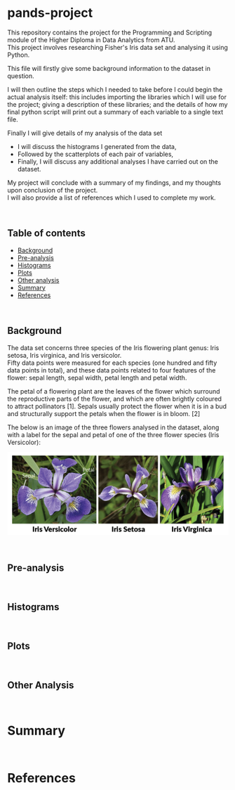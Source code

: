 # pands-project

This repository contains the project for the Programming and Scripting module of the Higher Diploma in Data Analytics from ATU.\
This project involves researching Fisher's Iris data set and analysing it using Python.

This file will firstly give some background information to the dataset in question. 

I will then outline the steps which I needed to take before I could begin the actual analysis itself: this includes importing the libraries which I will use for the project; giving a description of these libraries; and the details of how my final python script will print out a summary of each variable to a single text file.

Finally I will give details of my analysis of the data set
* I will discuss the histograms I generated from the data,
* Followed by the scatterplots of each pair of variables,
* Finally, I will  discuss any additional analyses I have carried out on the dataset.

My project will conclude with a summary of my findings, and my thoughts upon conclusion of the project. \
I will also provide a list of references which I used to complete my work.

&nbsp; 

## Table of contents
* [Background](#background)
* [Pre-analysis](#preanalysis)
* [Histograms](#histograms)
* [Plots](#plots)
* [Other analysis](#otheranalysis)
* [Summary](#summary)
* [References](#references)

&nbsp; 

## Background

The data set concerns three species of the Iris flowering plant genus: Iris setosa, Iris virginica, and Iris versicolor. \
Fifty data points were measured for each species (one hundred and fifty data points in total), and these data points related to four features of the flower: sepal length, sepal width, petal length and petal width. 

The petal of a flowering plant are the leaves of the flower which surround the reproductive parts of the flower, and which are often brightly coloured to attract pollinators [1]. Sepals usually protect the flower when it is in a bud and structurally support the petals when the flower is in bloom. [2]

The below is an image of the three flowers analysed in the dataset, along with a label for the sepal and petal of one of the three flower species (Iris Versicolor):

![image](https://raw.githubusercontent.com/jmce22/pands-project/main/iris_flowers.png)

&nbsp; 

## Pre-analysis

&nbsp; 

## Histograms

&nbsp; 

## Plots

&nbsp; 

## Other Analysis

&nbsp; 

# Summary

&nbsp; 

# References